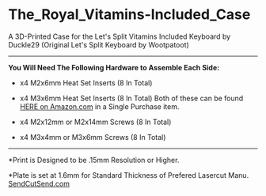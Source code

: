 # The_Royal_Vitamins-Included_Case
 
 
 A 3D-Printed Case for the Let's Split Vitamins Included Keyboard by Duckle29  (Original Let's Split Keyboard by Wootpatoot)


___

**You Will Need The Following Hardware to Assemble Each Side:**

- x4 M2x6mm Heat Set Inserts (8 In Total)
- x4 M3x6mm Heat Set Inserts (8 In Total)
Both of these can be found [HERE on Amazon.com](https://www.amazon.com/Hilitchi-250-Pcs-Threaded-Embedment-Assortment/dp/B0784VYCYY/ref=sr_1_11?keywords=heatset+inserts&qid=1581122832&sr=8-11) in a Single Purchase item.

- x4 M2x12mm or M2x14mm Screws (8 In Total)
- x4 M3x4mm or M3x6mm Screws (8 In Total)

___

*Print is Designed to be .15mm Resolution or Higher.

*Plate is set at 1.6mm for Standard Thickness of Prefered Lasercut Manu. [SendCutSend.com](https://sendcutsend.com/)

